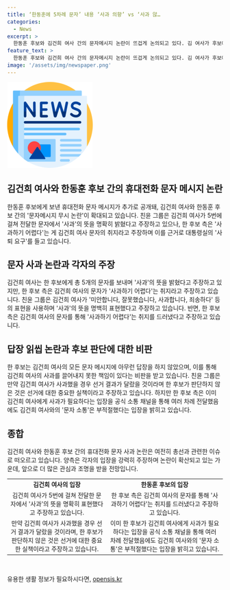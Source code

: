 ```yaml
---
title: ‘한동훈에 5차례 문자’ 내용 ‘사과 의향’ vs ‘사과 않…
categories:
  - News
excerpt: >
  한동훈 후보와 김건희 여사 간의 문자메시지 논란이 뜨겁게 논의되고 있다. 김 여사가 후보에게 보낸 5개의 문자 메시지에 대한 사과 압박과 관련해 논란이 계속되고 있으며, 사과의 필요성과 책임론에 대한 논쟁이 이어지고 있다. 특히 김 여사의 사과를 끌어내지 못한 책임을 비판하는 목소리도 나오고 있다. 이에 대한 양측의 입장 차이와 관련 당 사태에 대한 분석이 이어지고 있다.
feature_text: >
  한동훈 후보와 김건희 여사 간의 문자메시지 논란이 뜨겁게 논의되고 있다. 김 여사가 후보에게 보낸 5개의 문자 메시지에 대한 사과 압박과 관련해 논란이 계속되고 있으며, 사과의 필요성과 책임론에 대한 논쟁이 이어지고 있다. 특히 김 여사의 사과를 끌어내지 못한 책임을 비판하는 목소리도 나오고 있다. 이에 대한 양측의 입장 차이와 관련 당 사태에 대한 분석이 이어지고 있다.
image: '/assets/img/newspaper.png'
---
```


<p><img src="/assets/img/newspaper.png" alt="kimp 속보" /></p>

<h2 data-ke-size="size26">김건희 여사와 한동훈 후보 간의 휴대전화 문자 메시지 논란</h2>

<p data-ke-size="size16">한동훈 후보에게 보낸 휴대전화 문자 메시지가 추가로 공개돼, 김건희 여사와 한동훈 후보 간의 '문자메시지 무시 논란'이 확대되고 있습니다. 친윤 그룹은 김건희 여사가 5번에 걸쳐 전달한 문자에서 '사과'의 뜻을 명확히 밝혔다고 주장하고 있으나, 한 후보 측은 '사과하기 어렵다'는 게 김건희 여사 문자의 취지라고 주장하며 이를 근거로 대통령실의 '사퇴 요구'를 들고 있습니다.</p>

<h2 data-ke-size="size26">문자 사과 논란과 각자의 주장</h2>

<p data-ke-size="size16">김건희 여사는 한 후보에게 총 5개의 문자를 보내며 '사과'의 뜻을 밝혔다고 주장하고 있지만, 한 후보 측은 김건희 여사의 문자가 '사과하기 어렵다'는 취지라고 주장하고 있습니다. 친윤 그룹은 김건희 여사가 '미안합니다, 잘못했습니다, 사과합니다, 죄송하다' 등의 표현을 사용하며 '사과'의 뜻을 명백히 표현했다고 주장하고 있습니다. 반면, 한 후보 측은 김건희 여사의 문자를 통해 '사과하기 어렵다'는 취지를 드러냈다고 주장하고 있습니다.</p>

<h2 data-ke-size="size26">답장 읽씹 논란과 후보 판단에 대한 비판</h2>

<p data-ke-size="size16">한 후보는 김건희 여사의 모든 문자 메시지에 아무런 답장을 하지 않았으며, 이를 통해 김건희 여사의 사과를 끌어내지 못한 책임이 있다는 비판을 받고 있습니다. 친윤 그룹은 만약 김건희 여사가 사과했을 경우 선거 결과가 달랐을 것이라며 한 후보가 판단하지 않은 것은 선거에 대한 중요한 실책이라고 주장하고 있습니다. 하지만 한 후보 측은 이미 김건희 여사에게 사과가 필요하다는 입장을 공식 소통 채널을 통해 여러 차례 전달했음에도 김건희 여사와의 '문자 소통'은 부적절했다는 입장을 밝히고 있습니다.</p>

<h2 data-ke-size="size26">종합</h2>

<p data-ke-size="size16">김건희 여사와 한동훈 후보 간의 휴대전화 문자 사과 논란은 여전히 총선과 관련한 이슈로 떠오르고 있습니다. 양측은 각자의 입장을 강력히 주장하며 논란이 확산되고 있는 가운데, 앞으로 더 많은 관심과 조명을 받을 전망입니다.</p>

<table>
    <tbody>
        <tr>
            <td style="text-align: center; height: 17px;"><b>김건희 여사의 입장</b></td>
            <td style="text-align: center; height: 17px;"><b>한동훈 후보의 입장</b></td>
        </tr>
        <tr>
            <td style="text-align: center; height: 17px;">김건희 여사가 5번에 걸쳐 전달한 문자에서 '사과'의 뜻을 명확히 표현했다고 주장하고 있습니다.</td>
            <td style="text-align: center; height: 17px;">한 후보 측은 김건희 여사의 문자를 통해 '사과하기 어렵다'는 취지를 드러냈다고 주장하고 있습니다.</td>
        </tr>
        <tr>
            <td style="text-align: center; height: 17px;">만약 김건희 여사가 사과했을 경우 선거 결과가 달랐을 것이라며, 한 후보가 판단하지 않은 것은 선거에 대한 중요한 실책이라고 주장하고 있습니다.</td>
            <td style="text-align: center; height: 17px;">이미 한 후보가 김건희 여사에게 사과가 필요하다는 입장을 공식 소통 채널을 통해 여러 차례 전달했음에도 김건희 여사와의 '문자 소통'은 부적절했다는 입장을 밝히고 있습니다.</td>
        </tr>
    </tbody>
</table>

<p data-ke-size="size16">&nbsp;</p>
유용한 생활 정보가 필요하시다면, <a href="https://opensis.kr" rel="dofollow">opensis.kr</a>


